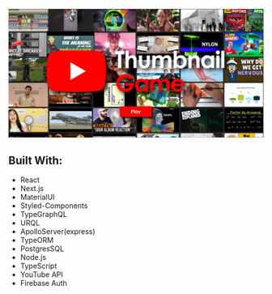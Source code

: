 ![Homepage Image](client/public/images/homepage.png)

## Built With:

- React
- Next.js
- MaterialUI
- Styled-Components
- TypeGraphQL
- URQL
- ApolloServer(express)
- TypeORM
- PostgresSQL
- Node.js
- TypeScript
- YouTube API
- Firebase Auth
